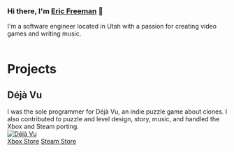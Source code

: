 ### Hi there, I'm [Eric Freeman](http://eric.bz/) 👋

I'm a software engineer located in Utah with a passion for creating video games and writing music.
<br /><br />
# Projects

## Déjà Vu
I was the sole programmer for Déjà Vu, an indie puzzle game about clones.  I also contributed to puzzle and level design, story, music, and handled the Xbox and Steam porting.
<br />
[![Déjà Vu](https://img.youtube.com/vi/77evGtcUDIk/0.jpg)](https://www.youtube.com/watch?v=77evGtcUDIk)
<br />
[Xbox Store](https://www.microsoft.com/en-us/p/deja-vu/9p4xcv70lftp?) [Steam Store](https://store.steampowered.com/app/843710/Dj_Vu/)
